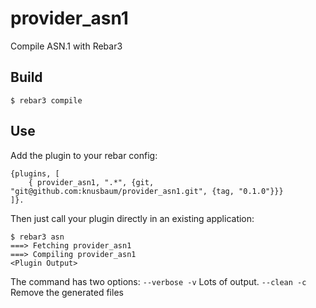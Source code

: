 provider_asn1
=====

Compile ASN.1 with Rebar3

Build
-----

    $ rebar3 compile

Use
---

Add the plugin to your rebar config:

    {plugins, [
        { provider_asn1, ".*", {git, "git@github.com:knusbaum/provider_asn1.git", {tag, "0.1.0"}}}
    ]}.

Then just call your plugin directly in an existing application:


    $ rebar3 asn
    ===> Fetching provider_asn1
    ===> Compiling provider_asn1
    <Plugin Output>

The command has two options:
`--verbose -v` Lots of output.
`--clean -c` Remove the generated files
